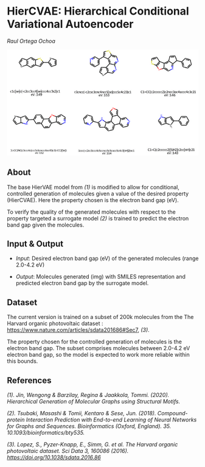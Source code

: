 # HierCVAE: Hierarchical Conditional Variational Autoencoder

_Raul Ortega Ochoa_

![example](figures/example.png)
## About
The base HierVAE model from _(1)_ is modified to allow for conditional, controlled generation of molecules given a value of the desired property (HierCVAE). Here the property chosen is the electron band gap (eV).

To verify the quality of the generated molecules with respect to the property targeted a surrogate model _(2)_ is trained to predict the electron band gap given the molecules.

## Input & Output

* *Input*: Desired electron band gap (eV) of the generated molecules (range 2.0-4.2 eV)

* *Output*: Molecules generated (img) with SMILES representation and predicted electron band gap by the surrogate model.

## Dataset
The current version is trained on a subset of 200k molecules from the The Harvard organic photovoltaic dataset : https://www.nature.com/articles/sdata201686#Sec7, _(3)_.

The property chosen for the controlled generation of molecules is the electron band gap. The subset comprises molecules between 2.0-4.2 eV electron band gap, so the model is expected to work more reliable within this bounds.


## References

_(1). Jin, Wengong & Barzilay, Regina & Jaakkola, Tommi. (2020). Hierarchical Generation of Molecular Graphs using Structural Motifs._

_(2). Tsubaki, Masashi & Tomii, Kentaro & Sese, Jun. (2018). Compound-protein Interaction Prediction with End-to-end Learning of Neural Networks for Graphs and Sequences. Bioinformatics (Oxford, England). 35. 10.1093/bioinformatics/bty535._

_(3). Lopez, S., Pyzer-Knapp, E., Simm, G. et al. The Harvard organic photovoltaic dataset. Sci Data 3, 160086 (2016). https://doi.org/10.1038/sdata.2016.86_
